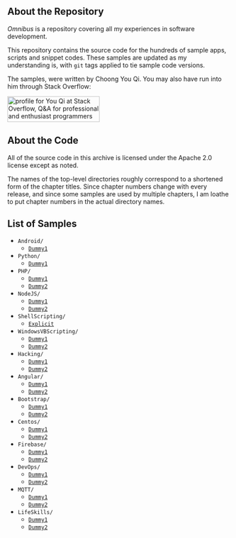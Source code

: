 ## About the Repository

_Omnibus_ is a repository covering all my experiences in software development.

This repository contains the source code for the hundreds of sample apps, scripts and snippet codes. These 
samples are updated as my understanding is, with `git` tags applied to tie sample code versions.

The samples, were written by Choong You Qi. You may also have run into him through
Stack Overflow:

<a href="https://stackoverflow.com/users/512998/you-qi">
<img src="https://stackoverflow.com/users/flair/512998.png" width="208" height="58" alt="profile for You Qi at Stack Overflow, Q&amp;A for professional and enthusiast programmers" title="profile for You Qi at Stack Overflow, Q&amp;A for professional and enthusiast programmers">
</a>

## About the Code

All of the source code in this archive is licensed under the
Apache 2.0 license except as noted.

The names of the top-level directories roughly correspond to a
shortened form of the chapter titles. Since chapter numbers
change with every release, and since some samples are used by
multiple chapters, I am loathe to put chapter numbers in the
actual directory names.

## List of Samples

- `Android/`
  - [`Dummy1`](https://github.com/choongyouqi/omnibus/tree/master/Android/Dummy1)
- `Python/`
  - [`Dummy1`](https://github.com/choongyouqi/omnibus/tree/master/Python/Dummy1)
- `PHP/`
  - [`Dummy1`](https://github.com/choongyouqi/omnibus/tree/master/PHP/Dummy1)
  - [`Dummy2`](https://github.com/choongyouqi/omnibus/tree/master/PHP/Dummy2)
- `NodeJS/`
  - [`Dummy1`](https://github.com/choongyouqi/omnibus/tree/master/NodeJS/Dummy1)
  - [`Dummy2`](https://github.com/choongyouqi/omnibus/tree/master/NodeJS/Dummy2)
- `ShellScripting/`
  - [`Explicit`](https://github.com/choongyouqi/omnibus/tree/master/ShellScripting/Explicit)
- `WindowsVBScripting/`
  - [`Dummy1`](https://github.com/choongyouqi/omnibus/tree/master/WindowsVBScripting/Dummy1)
  - [`Dummy2`](https://github.com/choongyouqi/omnibus/tree/master/WindowsVBScripting/Dummy2)
- `Hacking/`
  - [`Dummy1`](https://github.com/choongyouqi/omnibus/tree/master/Hacking/Dummy1)
  - [`Dummy2`](https://github.com/choongyouqi/omnibus/tree/master/Hacking/Dummy2)
- `Angular/`
  - [`Dummy1`](https://github.com/choongyouqi/omnibus/tree/master/Angular/Dummy1)
  - [`Dummy2`](https://github.com/choongyouqi/omnibus/tree/master/Angular/Dummy2)
- `Bootstrap/`
  - [`Dummy1`](https://github.com/choongyouqi/omnibus/tree/master/Bootstrap/Dummy1)
  - [`Dummy2`](https://github.com/choongyouqi/omnibus/tree/master/Bootstrap/Dummy2)
- `Centos/`
  - [`Dummy1`](https://github.com/choongyouqi/omnibus/tree/master/Centos/Dummy1)
  - [`Dummy2`](https://github.com/choongyouqi/omnibus/tree/master/Centos/Dummy2)
- `Firebase/`
  - [`Dummy1`](https://github.com/choongyouqi/omnibus/tree/master/Firebase/Dummy1)
  - [`Dummy2`](https://github.com/choongyouqi/omnibus/tree/master/Firebase/Dummy2)
- `DevOps/`
  - [`Dummy1`](https://github.com/choongyouqi/omnibus/tree/master/DevOps/Dummy1)
  - [`Dummy2`](https://github.com/choongyouqi/omnibus/tree/master/DevOps/Dummy2)
- `MQTT/`
  - [`Dummy1`](https://github.com/choongyouqi/omnibus/tree/master/MQTT/Dummy1)
  - [`Dummy2`](https://github.com/choongyouqi/omnibus/tree/master/MQTT/Dummy2)
- `LifeSkills/`
  - [`Dummy1`](https://github.com/choongyouqi/omnibus/tree/master/LifeSkills/Dummy1)
  - [`Dummy2`](https://github.com/choongyouqi/omnibus/tree/master/LifeSkills/Dummy2)
